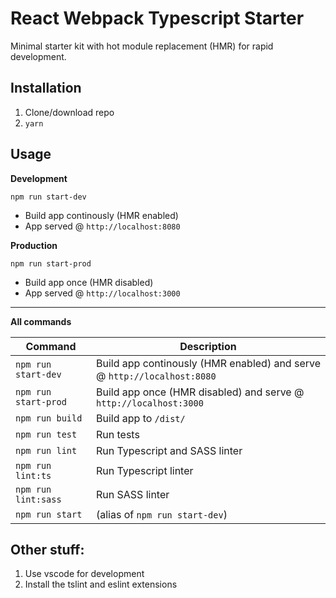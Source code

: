 # React Webpack Typescript Starter
Minimal starter kit with hot module replacement (HMR) for rapid development.
  
## Installation
1. Clone/download repo
2. `yarn`

## Usage
**Development**

`npm run start-dev`

* Build app continously (HMR enabled)
* App served @ `http://localhost:8080` 

**Production**

`npm run start-prod`

* Build app once (HMR disabled)
* App served @ `http://localhost:3000`

---

**All commands**

Command | Description
--- | ---
`npm run start-dev` | Build app continously (HMR enabled) and serve @ `http://localhost:8080`
`npm run start-prod` | Build app once (HMR disabled) and serve @ `http://localhost:3000`
`npm run build` | Build app to `/dist/` 
`npm run test` | Run tests
`npm run lint` | Run Typescript and SASS linter
`npm run lint:ts` | Run Typescript linter
`npm run lint:sass` | Run SASS linter
`npm run start` | (alias of `npm run start-dev`)

## Other stuff:
1. Use vscode for development
2. Install the tslint and eslint extensions